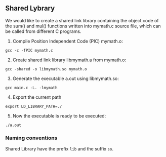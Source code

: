 ## Shared Lybrary

We would like to create a shared link library containing the object code of the 
sum() and mul() functions written into mymath.c source file, which can be 
called from different C programs.

1. Compile Position Independent Code (PIC) mymath.o: 
```
gcc -c -fPIC mymath.c
```

2. Create shared link library libmymath.a from mymath.o: 
```
gcc -shared -o libmymath.so mymath.o
```

3. Generate the executable a.out using libmymath.so: 
```
gcc main.c -L. -lmymath
```

4. Export the current path
```
export LD_LIBRARY_PATH=./
```

5. Now the executable is ready to be executed:
```
./a.out
```

### Naming conventions

Shared Library have the prefix `lib` and the suffix `so`.
